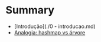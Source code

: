 # Summary

- [Introdução](./0 - introducao.md)
- [Analogia: hashmap vs árvore](./analogia-hashmap-arvore.md)
